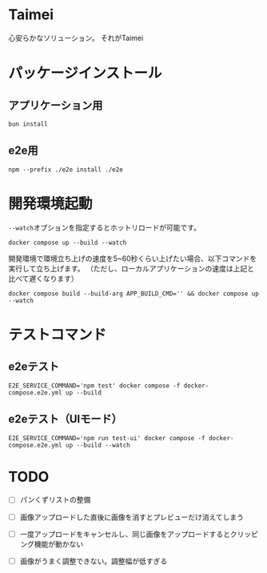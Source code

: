 # Taimei

心安らかなソリューション。
それがTaimei

# パッケージインストール

## アプリケーション用
```console
bun install
```

## e2e用
```console
npm --prefix ./e2e install ./e2e
```

# 開発環境起動

`--watch`オプションを指定するとホットリロードが可能です。

```console
docker compose up --build --watch
```

開発環境で環境立ち上げの速度を5~60秒くらい上げたい場合、以下コマンドを実行して立ち上げます。
（ただし、ローカルアプリケーションの速度は上記と比べて遅くなります）

```console
docker compose build --build-arg APP_BUILD_CMD='' && docker compose up --watch
```

# テストコマンド

## e2eテスト
```console
E2E_SERVICE_COMMAND='npm test' docker compose -f docker-compose.e2e.yml up --build
```

## e2eテスト（UIモード）

```console
E2E_SERVICE_COMMAND='npm run test-ui' docker compose -f docker-compose.e2e.yml up --build --watch
```

# TODO
- [ ] パンくずリストの整備
- [ ] 画像アップロードした直後に画像を消すとプレビューだけ消えてしまう
- [ ] 一度アップロードをキャンセルし、同じ画像をアップロードするとクリッピング機能が動かない
- [ ] 画像がうまく調整できない。調整幅が低すぎる

